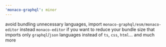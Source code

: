 ```yaml
---
'monaco-graphql': minor
---
```


avoid bundling unnecessary languages, import `monaco-graphql/esm/monaco-editor` instead `monaco-editor` if you want to reduce your bundle size that imports only `graphql`/`json` languages instead of `ts`, `css`, `html`... and much more
